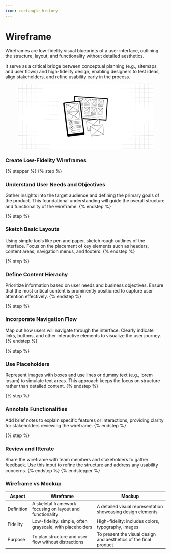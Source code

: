 ```yaml
---
icon: rectangle-history
---
```


# Wireframe

Wireframes are low-fidelity visual blueprints of a user interface, outlining the structure, layout, and functionality without detailed aesthetics.

It serve as a critical bridge between conceptual planning (e.g., sitemaps and user flows) and high-fidelity design, enabling designers to test ideas, align stakeholders, and refine usability early in the process.

<figure><img src="../.gitbook/assets/wireframe - general.png" alt=""><figcaption></figcaption></figure>

### Create Low-Fidelity Wireframes

{% stepper %}
{% step %}
### Understand User Needs and Objectives

Gather insights into the target audience and defining the primary goals of the product. This foundational understanding will guide the overall structure and functionality of the wireframe.
{% endstep %}

{% step %}
### Sketch Basic Layouts

Using simple tools like pen and paper, sketch rough outlines of the interface. Focus on the placement of key elements such as headers, content areas, navigation menus, and footers.
{% endstep %}

{% step %}
### Define Content Hierachy

Prioritize information based on user needs and business objectives. Ensure that the most critical content is prominently positioned to capture user attention effectively.
{% endstep %}

{% step %}
### Incorporate Navigation Flow

Map out how users will navigate through the interface. Clearly indicate links, buttons, and other interactive elements to visualize the user journey.
{% endstep %}

{% step %}
### Use Placeholders

Represent images with boxes and use lines or dummy text (e.g., lorem ipsum) to simulate text areas. This approach keeps the focus on structure rather than detailed content.
{% endstep %}

{% step %}
### Annotate Functionalities

Add brief notes to explain specific features or interactions, providing clarity for stakeholders reviewing the wireframe.
{% endstep %}

{% step %}
### Review and Itterate

Share the wireframe with team members and stakeholders to gather feedback. Use this input to refine the structure and address any usability concerns.
{% endstep %}
{% endstepper %}

### Wireframe vs Mockup

| Aspect     | Wireframe                                                 | Mockup                                                           |
| ---------- | --------------------------------------------------------- | ---------------------------------------------------------------- |
| Definition | A skeletal framework focusing on layout and functionality | A detailed visual representation showcasing design elements      |
| Fidelity   | Low-fidelity: simple, often grayscale, with placeholders  | High-fidelity: includes colors, typography, images               |
| Purpose    | To plan structure and user flow without distractions      | To present the visual design and aesthetics of the final product |
